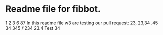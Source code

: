 # Readme file for fibbot.
1 2 3 6 
87
In this readme file w3 are testing our pull request: 23, 23,34 .45 34 345 /'234 23.4
Test 34
